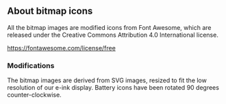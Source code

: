 ## About bitmap icons

All the bitmap images are modified icons from Font Awesome, which are released
under the Creative Commons Attribution 4.0 International license.

https://fontawesome.com/license/free

### Modifications

The bitmap images are derived from SVG images, resized to fit the low
resolution of our e-ink display. Battery icons have been rotated 90 degrees
counter-clockwise.
